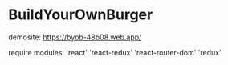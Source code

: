 # BuildYourOwnBurger
demosite: https://byob-48b08.web.app/

require modules: 'react' 'react-redux' 'react-router-dom' 'redux'